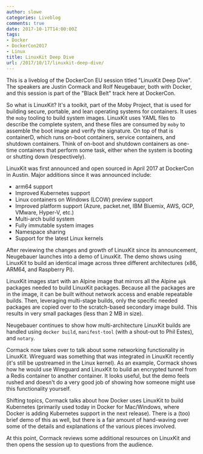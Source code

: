 ```yaml
---
author: slowe
categories: Liveblog
comments: true
date: 2017-10-17T14:00:00Z
tags:
- Docker
- DockerCon2017
- Linux
title: LinuxKit Deep Dive
url: /2017/10/17/linuxkit-deep-dive/
---
```


This is a liveblog of the DockerCon EU session titled "LinuxKit Deep Dive". The speakers are Justin Cormack and Rolf Neugebauer, both with Docker, and this session is part of the "Black Belt" track here at DockerCon.<!--more-->

So what is LinuxKit? It's a toolkit, part of the Moby Project, that is used for building secure, portable, and lean operating systems for containers. It uses the `moby` tooling to build system images. LinuxKit uses YAML files to describe the complete system, and these files are consumed by `moby` to assemble the boot image and verify the signature. On top of that is containerD, which runs on-boot containers, service containers, and shutdown containers. Think of on-boot and shutdown containers as one-time containers that perform some task, either when the system is booting or shutting down (respectively).

LinuxKit was first announced and open sourced in April 2017 at DockerCon in Austin. Major additions since it was announced include:

* arm64 support
* Improved Kubernetes support
* Linux containers on Windows (LCOW) preview support
* Improved platform support (Azure, packet.net, IBM Bluemix, AWS, GCP, VMware, Hyper-V, etc.)
* Multi-arch build system
* Fully immutable system images
* Namespace sharing
* Support for the latest Linux kernels

After reviewing the changes and growth of LinuxKit since its announcement, Neugebauer launches into a demo of LinuxKit. The demo shows using LinuxKit to build an identical image across three different architectures (x86, ARM64, and Raspberry Pi).

LinuxKit images start with an Alpine image that mirrors all the Alpine `apk` packages needed to build LinuxKit packages. Because all the packages are in the image, it can be built without network access and enable repeatable builds. Then, leveraging multi-stage builds, only the specific needed packages are copied over to the scratch-based secondary image build. This results in very small packages (less than 2 MB in size).

Neugebauer continues to show how multi-architecture LinuxKit builds are handled using `docker build`, `manifest-tool` (with a shout-out to Phil Estes), and `notary`.

Cormack now takes over to talk about some networking functionality in LinuxKit. Wireguard was something that was integrated in LinuxKit recently (it's still be upstreamed in the Linux kernel). As an example, Cormack shows how he would use Wireguard and LinuxKit to build an encrypted tunnel from a Redis container to another container. It looks useful, but the demo feels rushed and doesn't do a very good job of showing how someone might use this functionality yourself.

Shifting topics, Cormack talks about how Docker uses LinuxKit to build Kubernetes (primarily used today in Docker for Mac/Windows, where Docker is adding Kubernetes support in the next release). There is a (too) brief demo of this as well, but there is a fair amount of hand-waving over some of the details and explanations of the various pieces involved.

At this point, Cormack reviews some additional resources on LinuxKit and then opens the session up to questions from the audience.
